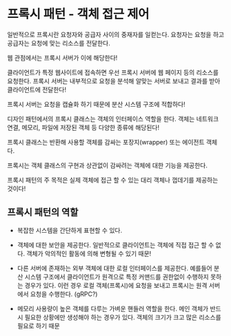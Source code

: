 # 프록시 패턴 - 객체 접근 제어

일반적으로 프록시란 요청자와 공급자 사이의 중재자를 일컫는다.
요청자는 요청을 하고 공급자는 요청에 맞는 리소스를 전달한다.

웹 관점에서는 프록시 서버가 이에 해당한다!

클라이언트가 특정 웹사이트에 접속하면 우선 프록시 서버에 웹 페이지 등의 리소스를 요청한다.
프록시 서버는 내부적으로 요청을 분석해 알맞는 서버로 보내고 결과를 받아 클라이언트에 전달한다!

프록시 서버는 요청을 캡슐화 하기 때문에 분산 시스템 구조에 적합하다!

디자인 패턴에서의 프록시 클래스는 객체의 인터페이스 역할을 한다.
객체는 네트워크 연결, 메모리, 파일에 저장된 객체 등 다양한 종류에 해당된다!

프록시 클래스는 반환해 사용할 객체를 감싸는 포장지(wrapper) 또는 에이전트 객체다.

프록시는 객체 클래스의 구현과 상관없이 감싸려는 객체에 대한 기능을 제공한다.

프록시 패턴의 주 목적은 실제 객체에 접근 할 수 있는 대리 객체나 껍데기를 제공하는 것이다!

## 프록시 패턴의 역할
- 복잡한 시스템을 간단하게 표현할 수 있다.
- 객체에 대한 보안을 제공한다. 일반적으로 클라이언트는 객체에 직접 접근 할 수 없다. 객체가 악의적인 활동에 의해 변형될 수 있기 때문!
- 다른 서버에 존재하는 외부 객체에 대한 로컬 인터페이스를 제공한다. 예를들어 분산 시스템 구조에서 클라이언트가 원격으로 특정 커맨드를 권한없이 수행하지 못하는 경우가 있다. 
이런 경우 로컬 객체(프록시)에 요청을 보내고 프록시는 원격 서버에서 요청을 수행한다. (gRPC?)
  
- 메모리 사용량이 높은 객체를 다루는 가벼운 핸들러 역할을 한다. 메인 객체가 반드시 필요한 상황에만 생성해야 하는 경우가 있다.
객체의 크기가 크고 많은 리소스를 필요로 하기 때문
  
